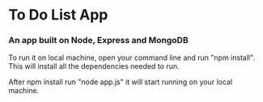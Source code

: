 <h1>To Do List App</h1>
<h3>An app built on Node, Express and MongoDB</h3>
<p>To run it on local machine, open your command line and run "npm install". This will install all the dependencies needed to run.</p>
<p>After npm install run "node app.js" it will start running on your local machine.</p>
